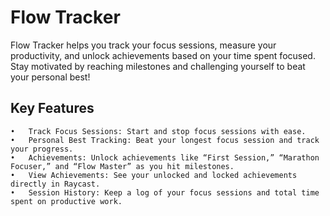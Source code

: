 # Flow Tracker

Flow Tracker helps you track your focus sessions, measure your productivity, and unlock achievements based on your time spent focused. Stay motivated by reaching milestones and challenging yourself to beat your personal best!

## Key Features

	•	Track Focus Sessions: Start and stop focus sessions with ease.
	•	Personal Best Tracking: Beat your longest focus session and track your progress.
	•	Achievements: Unlock achievements like “First Session,” “Marathon Focuser,” and “Flow Master” as you hit milestones.
	•	View Achievements: See your unlocked and locked achievements directly in Raycast.
	•	Session History: Keep a log of your focus sessions and total time spent on productive work.